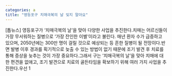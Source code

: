 ```yaml
---
categories: a
title: "영등포구 치매극복의 날 잊지 말아요"
---
```

[톱뉴스] 영등포구가 ‘치매극복의 날’을 맞아 다양한 사업을 추진한다.치매는 어르신들이 가장 무서워하는 질병으로 ‘가장 잔인한 이별’이라고 불린다. 매년 환자 수가 급증하고 있으며, 2050년에는 300만 명이 걸릴 것으로 예상되는 등 흔한 질병이 될 전망이다.반면 발병 이후 경과를 획기적으로 늦출 수 있는 방법이 없기 때문에 조기 발견 후 치료를 통해 증상을 늦추는 것이 가장 중요하다.그래서 구는 ‘치매극복의 날’을 맞아 치매에 대한 편견을 없애고, 조기 발견으로 치료의 골든타임을 확보하기 위해 여러 가지 사업을 추진한다.우선 1